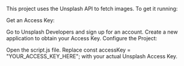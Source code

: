 This project uses the Unsplash API to fetch images. To get it running:

Get an Access Key:

Go to Unsplash Developers and sign up for an account.
Create a new application to obtain your Access Key.
Configure the Project:

Open the script.js file.
Replace const accessKey = "YOUR_ACCESS_KEY_HERE"; with your actual Unsplash Access Key.
